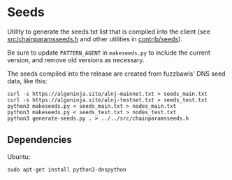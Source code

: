 # Seeds

Utility to generate the seeds.txt list that is compiled into the client
(see [src/chainparamsseeds.h](/src/chainparamsseeds.h) and other utilities in [contrib/seeds](/contrib/seeds)).

Be sure to update `PATTERN_AGENT` in `makeseeds.py` to include the current version,
and remove old versions as necessary.

The seeds compiled into the release are created from fuzzbawls' DNS seed data, like this:

    curl -s https://algoninja.site/alnj-mainnet.txt > seeds_main.txt
    curl -s https://algoninja.site/alnj-testnet.txt > seeds_test.txt
    python3 makeseeds.py < seeds_main.txt > nodes_main.txt
    python3 makeseeds.py < seeds_test.txt > nodes_test.txt
    python3 generate-seeds.py . > ../../src/chainparamsseeds.h

## Dependencies

Ubuntu:

    sudo apt-get install python3-dnspython

